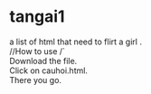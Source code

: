 # tangai1
a list of html that need to flirt a girl .\
//How to use /`\
Download the file.\
Click on cauhoi.html.\
There you go.
